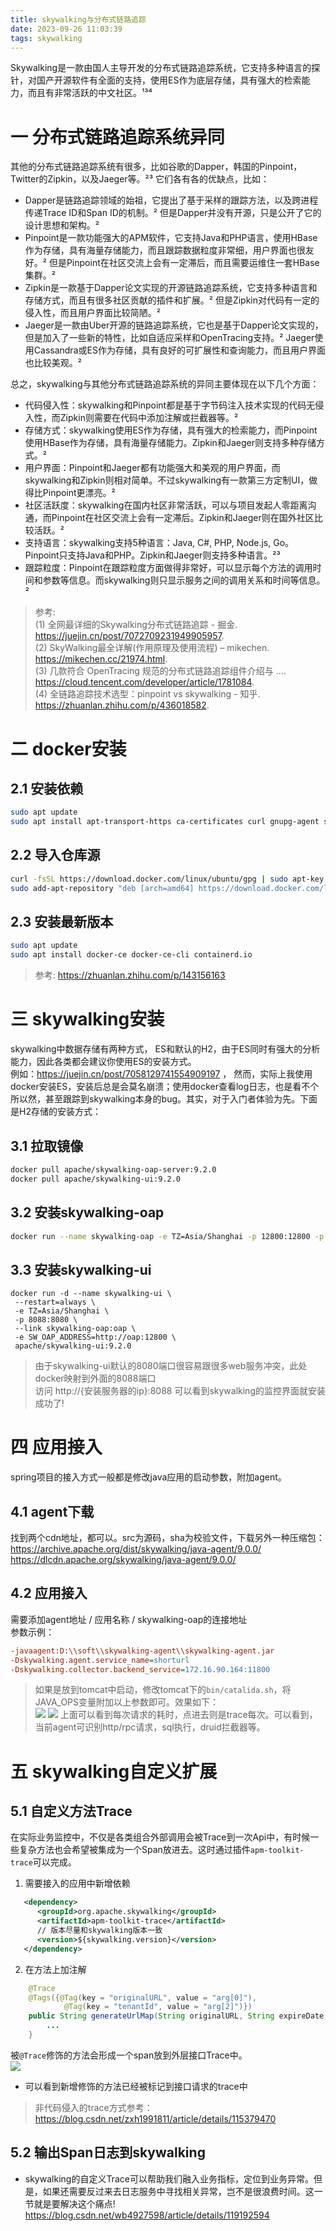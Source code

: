 ```yaml
---
title: skywalking与分布式链路追踪
date: 2023-09-26 11:03:39
tags: skywalking
---
```

Skywalking是一款由国人主导开发的分布式链路追踪系统，它支持多种语言的探针，对国产开源软件有全面的支持，使用ES作为底层存储，具有强大的检索能力，而且有非常活跃的中文社区。¹³⁴
<!--more-->

# 一 分布式链路追踪系统异同

其他的分布式链路追踪系统有很多，比如谷歌的Dapper，韩国的Pinpoint，Twitter的Zipkin，以及Jaeger等。²³ 它们各有各的优缺点，比如：

- Dapper是链路追踪领域的始祖，它提出了基于采样的跟踪方法，以及跨进程传递Trace ID和Span ID的机制。² 但是Dapper并没有开源，只是公开了它的设计思想和架构。²
- Pinpoint是一款功能强大的APM软件，它支持Java和PHP语言，使用HBase作为存储，具有海量存储能力，而且跟踪数据粒度非常细，用户界面也很友好。² 但是Pinpoint在社区交流上会有一定滞后，而且需要运维住一套HBase集群。²
- Zipkin是一款基于Dapper论文实现的开源链路追踪系统，它支持多种语言和存储方式，而且有很多社区贡献的插件和扩展。² 但是Zipkin对代码有一定的侵入性，而且用户界面比较简陋。²
- Jaeger是一款由Uber开源的链路追踪系统，它也是基于Dapper论文实现的，但是加入了一些新的特性，比如自适应采样和OpenTracing支持。² Jaeger使用Cassandra或ES作为存储，具有良好的可扩展性和查询能力，而且用户界面也比较美观。²

总之，skywalking与其他分布式链路追踪系统的异同主要体现在以下几个方面：

- 代码侵入性：skywalking和Pinpoint都是基于字节码注入技术实现的代码无侵入性，而Zipkin则需要在代码中添加注解或拦截器等。²
- 存储方式：skywalking使用ES作为存储，具有强大的检索能力，而Pinpoint使用HBase作为存储，具有海量存储能力。Zipkin和Jaeger则支持多种存储方式。²
- 用户界面：Pinpoint和Jaeger都有功能强大和美观的用户界面，而skywalking和Zipkin则相对简单。不过skywalking有一款第三方定制UI，做得比Pinpoint更漂亮。²
- 社区活跃度：skywalking在国内社区非常活跃，可以与项目发起人零距离沟通，而Pinpoint在社区交流上会有一定滞后。Zipkin和Jaeger则在国外社区比较活跃。²
- 支持语言：skywalking支持5种语言：Java, C#, PHP, Node.js, Go。Pinpoint只支持Java和PHP。Zipkin和Jaeger则支持多种语言。²³
- 跟踪粒度：Pinpoint在跟踪粒度方面做得非常好，可以显示每个方法的调用时间和参数等信息。而skywalking则只显示服务之间的调用关系和时间等信息。²

> 参考:  
(1) 全网最详细的Skywalking分布式链路追踪 - 掘金. https://juejin.cn/post/7072709231949905957.  
(2) SkyWalking最全详解(作用原理及使用流程) – mikechen. https://mikechen.cc/21974.html.  
(3) 几款符合 OpenTracing 规范的分布式链路追踪组件介绍与 .... https://cloud.tencent.com/developer/article/1781084.  
(4) 全链路追踪技术选型：pinpoint vs skywalking - 知乎. https://zhuanlan.zhihu.com/p/436018582.

# 二 docker安装
## 2.1 安装依赖
``` sh
sudo apt update
sudo apt install apt-transport-https ca-certificates curl gnupg-agent software-properties-common
```

## 2.2 导入仓库源
``` sh
curl -fsSL https://download.docker.com/linux/ubuntu/gpg | sudo apt-key add -
sudo add-apt-repository "deb [arch=amd64] https://download.docker.com/linux/ubuntu $(lsb_release -cs) stable"
```

## 2.3 安装最新版本
``` sh
sudo apt update
sudo apt install docker-ce docker-ce-cli containerd.io
```

> 参考: https://zhuanlan.zhihu.com/p/143156163


# 三 skywalking安装
skywalking中数据存储有两种方式， ES和默认的H2，由于ES同时有强大的分析能力，因此各类都会建议你使用ES的安装方式。  
例如：https://juejin.cn/post/7058129741554909197 ， 然而，实际上我使用docker安装ES，安装后总是会莫名崩溃；使用docker查看log日志，也是看不个所以然，甚至跟踪到skywalking本身的bug。其实，对于入门者体验为先。下面是H2存储的安装方式：  


## 3.1 拉取镜像
``` sh
docker pull apache/skywalking-oap-server:9.2.0
docker pull apache/skywalking-ui:9.2.0
```

## 3.2 安装skywalking-oap
``` sh
docker run --name skywalking-oap -e TZ=Asia/Shanghai -p 12800:12800 -p 11800:11800 --restart always -d apache/skywalking-oap-server:9.2.0
```

## 3.3 安装skywalking-ui
```
docker run -d --name skywalking-ui \
 --restart=always \
 -e TZ=Asia/Shanghai \
 -p 8088:8080 \
 --link skywalking-oap:oap \
 -e SW_OAP_ADDRESS=http://oap:12800 \
 apache/skywalking-ui:9.2.0
```
> 由于skywalking-ui默认的8080端口很容易跟很多web服务冲突，此处docker映射到外面的8088端口  
访问 http://{安装服务器的ip}:8088 可以看到skywalking的监控界面就安装成功了!  

# 四 应用接入
spring项目的接入方式一般都是修改java应用的启动参数，附加agent。  
## 4.1 agent下载
找到两个cdn地址，都可以。src为源码，sha为校验文件，下载另外一种压缩包：
https://archive.apache.org/dist/skywalking/java-agent/9.0.0/  
https://dlcdn.apache.org/skywalking/java-agent/9.0.0/

## 4.2 应用接入
需要添加agent地址 / 应用名称 / skywalking-oap的连接地址  
参数示例：  
``` ini
-javaagent:D:\\soft\\skywalking-agent\\skywalking-agent.jar
-Dskywalking.agent.service_name=shorturl
-Dskywalking.collector.backend_service=172.16.90.164:11800
```
> 如果是放到tomcat中启动，修改tomcat下的`bin/catalida.sh`，将JAVA_OPS变量附加以上参数即可。效果如下：    
![](/images/skywalking1.png)
![](/images/skywalking2.png)
上面可以看到每次请求的耗时，点进去则是trace每次。可以看到，当前agent可识别http/rpc请求，sql执行，druid拦截器等。

# 五 skywalking自定义扩展

## 5.1 自定义方法Trace
在实际业务监控中，不仅是各类组合外部调用会被Trace到一次Api中，有时候一些复杂方法也会希望被集成为一个Span放进去。这时通过插件`apm-toolkit-trace`可以完成。  

1. 需要接入的应用中新增依赖  
``` xml
   <dependency>
      <groupId>org.apache.skywalking</groupId>
      <artifactId>apm-toolkit-trace</artifactId>
      // 版本尽量和skywalking版本一致
      <version>${skywalking.version}</version>
   </dependency>
```

2. 在方法上加注解  
``` java
    @Trace
    @Tags({@Tag(key = "originalURL", value = "arg[0]"),
            @Tag(key = "tenantId", value = "arg[2]")})
    public String generateUrlMap(String originalURL, String expireDate, String tenantId, String status, String note) {
        ...
    }
```
被`@Trace`修饰的方法会形成一个span放到外层接口Trace中。  
![](/images/skywalking3.png)  
- 可以看到新增修饰的方法已经被标记到接口请求的trace中

> 非代码侵入的trace方式参考： https://blog.csdn.net/zxh1991811/article/details/115379470  


## 5.2 输出Span日志到skywalking

- skywalking的自定义Trace可以帮助我们融入业务指标，定位到业务异常。但是，如果还需要反过来去日志服务中寻找相关异常，岂不是很浪费时间。这一节就是要解决这个痛点!  
https://blog.csdn.net/wb4927598/article/details/119192594








